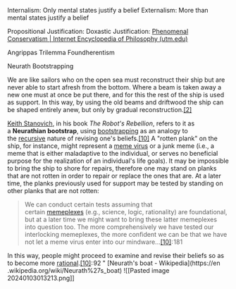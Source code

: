 
Internalism: Only mental states justify a belief
Externalism: More than mental states justify a belief

Propositional Justification: 
Doxastic Justification:
[Phenomenal Conservatism | Internet Encyclopedia of Philosophy (utm.edu)](https://iep.utm.edu/phen-con/)


Angrippas Trilemma
Foundherentism


Neurath Bootstrapping

We are like sailors who on the open sea must reconstruct their ship but are never able to start afresh from the bottom. Where a beam is taken away a new one must at once be put there, and for this the rest of the ship is used as support. In this way, by using the old beams and driftwood the ship can be shaped entirely anew, but only by gradual reconstruction.[[2]](https://en.wikipedia.org/wiki/Neurath%27s_boat#cite_note-antispengler-2)

[Keith Stanovich](https://en.wikipedia.org/wiki/Keith_Stanovich "Keith Stanovich"), in his book _The Robot's Rebellion_, refers to it as a **Neurathian bootstrap**, using [bootstrapping](https://en.wikipedia.org/wiki/Bootstrapping "Bootstrapping") as an analogy to the [recursive](https://en.wikipedia.org/wiki/Recursion) nature of revising one's beliefs.[[10]](https://en.wikipedia.org/wiki/Neurath%27s_boat#cite_note-Stanovich-10) A "rotten plank" on the ship, for instance, might represent a [meme virus](https://en.wikipedia.org/wiki/Meme "Meme") or a junk meme (i.e., a meme that is either maladaptive to the individual, or serves no beneficial purpose for the realization of an individual's life goals). It may be impossible to bring the ship to shore for repairs, therefore one may stand on planks that are not rotten in order to repair or replace the ones that are. At a later time, the planks previously used for support may be tested by standing on other planks that are not rotten:

> We can conduct certain tests assuming that certain [memeplexes](https://en.wikipedia.org/wiki/Memeplex "Memeplex") (e.g., science, logic, rationality) are foundational, but at a later time we might want to bring these latter memeplexes into question too. The more comprehensively we have tested our interlocking memeplexes, the more confident we can be that we have not let a meme virus enter into our mindware...[[10]](https://en.wikipedia.org/wiki/Neurath%27s_boat#cite_note-Stanovich-10): 181 

In this way, people might proceed to examine and revise their beliefs so as to become more [rational](https://en.wikipedia.org/wiki/Rational "Rational").[[10]](https://en.wikipedia.org/wiki/Neurath%27s_boat#cite_note-Stanovich-10): 92
"
[Neurath's boat - Wikipedia](https://en
.wikipedia.org/wiki/Neurath%27s_boat)
![[Pasted image 20240103013213.png]]

